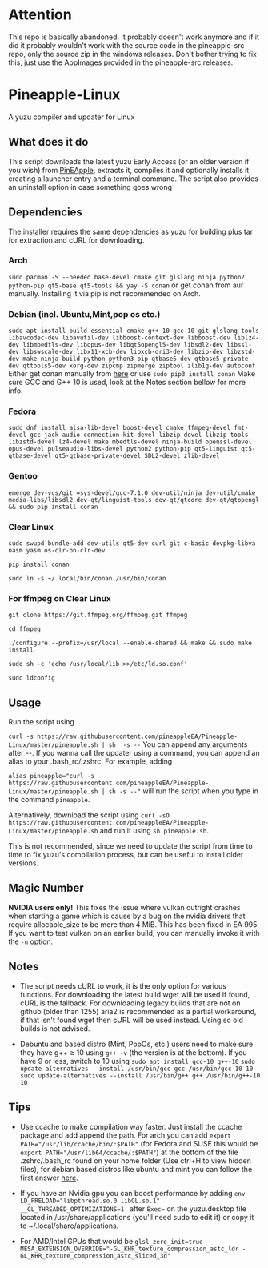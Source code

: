 # Attention
This repo is basically abandoned. It probably doesn't work anymore and if it did it probably wouldn't work with the source code in the pineapple-src repo, only the source zip in the windows releases. Don't bother trying to fix this, just use the AppImages provided in the pineapple-src releases.

# Pineapple-Linux
A yuzu compiler and updater for Linux

## What does it do
This script downloads the latest yuzu Early Access (or an older version if you wish) from [PinEApple](https://pineappleea.github.io/), extracts it, compiles it and optionally installs it creating a launcher entry and a terminal command. The script also provides an uninstall option in case something goes wrong

## Dependencies
The installer requires the same dependencies as yuzu for building plus tar for extraction and cURL for downloading.

### Arch
```sudo pacman -S --needed base-devel cmake git glslang ninja python2 python-pip qt5-base qt5-tools && yay -S conan```
or get conan from aur manually. Installing it via pip is not recommended on Arch.
### Debian (incl. Ubuntu,Mint,pop os etc.)
```sudo apt install build-essential cmake g++-10 gcc-10 git glslang-tools libavcodec-dev libavutil-dev libboost-context-dev libboost-dev liblz4-dev libmbedtls-dev libopus-dev libqt5opengl5-dev libsdl2-dev libssl-dev libswscale-dev libx11-xcb-dev libxcb-dri3-dev libzip-dev libzstd-dev make ninja-build python python3-pip qtbase5-dev qtbase5-private-dev qttools5-dev xorg-dev zipcmp zipmerge ziptool zlib1g-dev autoconf```
Either get conan manually from [here](https://conan.io/downloads.html) or use ```sudo pip3 install conan```
Make sure GCC and G++ 10 is used, look at the Notes section bellow for more info.
### Fedora
```sudo dnf install alsa-lib-devel boost-devel cmake ffmpeg-devel fmt-devel gcc jack-audio-connection-kit-devel libzip-devel libzip-tools libzstd-devel lz4-devel make mbedtls-devel ninja-build openssl-devel opus-devel pulseaudio-libs-devel python2 python-pip qt5-linguist qt5-qtbase-devel qt5-qtbase-private-devel SDL2-devel zlib-devel```
### Gentoo
```emerge dev-vcs/git =sys-devel/gcc-7.1.0 dev-util/ninja dev-util/cmake media-libs/libsdl2 dev-qt/linguist-tools dev-qt/qtcore dev-qt/qtopengl && sudo pip install conan``` 
### Clear Linux
```sudo swupd bundle-add dev-utils qt5-dev curl git c-basic devpkg-libva nasm yasm os-clr-on-clr-dev``` 

```pip install conan``` 

```sudo ln -s ~/.local/bin/conan /usr/bin/conan```

### For ffmpeg on Clear Linux
```git clone https://git.ffmpeg.org/ffmpeg.git ffmpeg```

```cd ffmpeg```

```./configure --prefix=/usr/local --enable-shared && make && sudo make install```

```sudo sh -c 'echo /usr/local/lib >>/etc/ld.so.conf'```

```sudo ldconfig```
      
## Usage
Run the script using 

``curl -s https://raw.githubusercontent.com/pineappleEA/Pineapple-Linux/master/pineapple.sh | sh  -s --``
You can append any arguments after --.
If you wanna call the updater using a command, you can append an alias to your .bash_rc/.zshrc. For example, adding

```alias pineapple="curl -s https://raw.githubusercontent.com/pineappleEA/Pineapple-Linux/master/pineapple.sh | sh -s --"``` 
will run the script when you type in the command ```pineapple```.

Alternatively, download the script using ```curl -sO https://raw.githubusercontent.com/pineappleEA/Pineapple-Linux/master/pineapple.sh``` and run it using ```sh pineapple.sh```.

This is not recommended, since we need to update the script from time to time to fix yuzu's compilation process, but can be useful to install older versions.

## Magic Number
**NVIDIA users only!**
This fixes the issue where vulkan outright crashes when starting a game which is cause by a bug on the nvidia drivers that require allocable_size to be more than 4 MiB.
This has been fixed in EA 995. If you want to test vulkan on an earlier build, you can manually invoke it with the ```-n``` option.

## Notes
- The script needs cURL to work, it is the only option for various functions. For downloading the latest build wget will be used if found, cURL is the fallback. For downloading legacy builds that are not on github (older than 1255) aria2 is recommended as a partial workaround, if that isn't found wget then cURL will be used instead. Using so old builds is not advised.

- Debuntu and based distro (Mint, PopOs, etc.) users need to make sure they have g++ ≥ 10 using ```g++ -v``` (the version is at the bottom). If you have 9 or less, switch to 10 using
```sudo apt install gcc-10 g++-10```
```sudo update-alternatives --install /usr/bin/gcc gcc /usr/bin/gcc-10 10```
```sudo update-alternatives --install /usr/bin/g++ g++ /usr/bin/g++-10 10```

## Tips
- Use ccache to make compilation way faster. Just install the ccache package and add append the path. For arch you can add ```export PATH="/usr/lib/ccache/bin/:$PATH"``` (for Fedora and SUSE this would be ```export PATH="/usr/lib64/ccache/:$PATH"```) at the bottom of the file .zshrc/.bash_rc found on your home folder (Use ctrl+H to view hidden files), for debian based distros like ubuntu and mint you can follow the first answer [here](https://askubuntu.com/questions/470545/how-do-i-set-up-ccache).

- If you have an Nvidia gpu you can boost performance by adding ```env LD_PRELOAD="libpthread.so.0 libGL.so.1" __GL_THREADED_OPTIMIZATIONS=1 ``` after ```Exec=``` on the yuzu.desktop file located in /usr/share/applications (you'll need sudo to edit it) or copy it to ~/.local/share/applications.

- For AMD/Intel GPUs that would be ```glsl_zero_init=true MESA_EXTENSION_OVERRIDE="-GL_KHR_texture_compression_astc_ldr -GL_KHR_texture_compression_astc_sliced_3d"```
